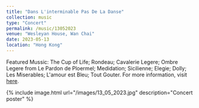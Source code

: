 ```yaml
---
title: "Dans L'interminable Pas De La Danse"
collection: music
type: "Concert"
permalink: /music/13052023
venue: "Wesleyan House, Wan Chai"
date: 2023-05-13
location: "Hong Kong"
---
```


Featured Mussic: The Cup of Life; Rondeau; Cavalerie Legere; Ombre Legere from Le Pardon de Ploermel; Medidation; Sicilienne; Elegie; Dolly; Les Miserables; L'amour est Bleu; Tout Gouter. For more information, visit [here](https://www.frenchmay.com/article/238).

{% include image.html url="/images/13_05_2023.jpg" description="Concert poster" %}

